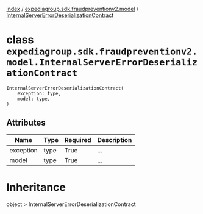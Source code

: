 [index](index.md) / [expediagroup.sdk.fraudpreventionv2.model](expediagroup.sdk.fraudpreventionv2.model.md) / [InternalServerErrorDeserializationContract](InternalServerErrorDeserializationContract.md)
# class `expediagroup.sdk.fraudpreventionv2.model.InternalServerErrorDeserializationContract`
```
InternalServerErrorDeserializationContract(
    exception: type,
    model: type,
)
```





## Attributes
    
    
        
    
        
    

|    Name   | Type | Required | Description |
|-----------|------|----------|-------------|
| exception | type |   True   |     ...     |
|   model   | type |   True   |     ...     |










# Inheritance
object  > InternalServerErrorDeserializationContract